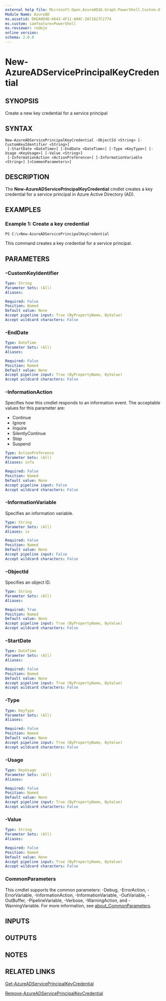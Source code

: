 ```yaml
---
external help file: Microsoft.Open.AzureAD16.Graph.PowerShell.Custom.dll-Help.xml
Module Name: AzureAD
ms.assetid: D6EA0D4D-6643-4F11-A94C-2A71827C2774
ms.custom: iamfeature=PowerShell
ms.reviewer: rodejo
online version:
schema: 2.0.0
---
```


# New-AzureADServicePrincipalKeyCredential

## SYNOPSIS
Create a new key credential for a service principal

## SYNTAX

```
New-AzureADServicePrincipalKeyCredential -ObjectId <String> [-CustomKeyIdentifier <String>]
 [-StartDate <DateTime>] [-EndDate <DateTime>] [-Type <KeyType>] [-Usage <KeyUsage>] [-Value <String>]
 [-InformationAction <ActionPreference>] [-InformationVariable <String>] [<CommonParameters>]
```

## DESCRIPTION
The **New-AzureADServicePrincipalKeyCredential** cmdlet creates a key credential for a service principal in Azure Active Directory (AD).

## EXAMPLES

### Example 1: Create a key credential
```
PS C:\>New-AzureADServicePrincipalKeyCredential
```

This command creates a key credential for a service principal.

## PARAMETERS

### -CustomKeyIdentifier
```yaml
Type: String
Parameter Sets: (All)
Aliases:

Required: False
Position: Named
Default value: None
Accept pipeline input: True (ByPropertyName, ByValue)
Accept wildcard characters: False
```

### -EndDate
```yaml
Type: DateTime
Parameter Sets: (All)
Aliases:

Required: False
Position: Named
Default value: None
Accept pipeline input: True (ByPropertyName, ByValue)
Accept wildcard characters: False
```

### -InformationAction
Specifies how this cmdlet responds to an information event. The acceptable values for this parameter are:

- Continue
- Ignore
- Inquire
- SilentlyContinue
- Stop
- Suspend

```yaml
Type: ActionPreference
Parameter Sets: (All)
Aliases: infa

Required: False
Position: Named
Default value: None
Accept pipeline input: False
Accept wildcard characters: False
```

### -InformationVariable
Specifies an information variable.

```yaml
Type: String
Parameter Sets: (All)
Aliases: iv

Required: False
Position: Named
Default value: None
Accept pipeline input: False
Accept wildcard characters: False
```

### -ObjectId
Specifies an object ID.

```yaml
Type: String
Parameter Sets: (All)
Aliases:

Required: True
Position: Named
Default value: None
Accept pipeline input: True (ByPropertyName, ByValue)
Accept wildcard characters: False
```

### -StartDate
```yaml
Type: DateTime
Parameter Sets: (All)
Aliases:

Required: False
Position: Named
Default value: None
Accept pipeline input: True (ByPropertyName, ByValue)
Accept wildcard characters: False
```

### -Type
```yaml
Type: KeyType
Parameter Sets: (All)
Aliases:

Required: False
Position: Named
Default value: None
Accept pipeline input: True (ByPropertyName, ByValue)
Accept wildcard characters: False
```

### -Usage
```yaml
Type: KeyUsage
Parameter Sets: (All)
Aliases:

Required: False
Position: Named
Default value: None
Accept pipeline input: True (ByPropertyName, ByValue)
Accept wildcard characters: False
```

### -Value
```yaml
Type: String
Parameter Sets: (All)
Aliases:

Required: False
Position: Named
Default value: None
Accept pipeline input: True (ByPropertyName, ByValue)
Accept wildcard characters: False
```

### CommonParameters
This cmdlet supports the common parameters: -Debug, -ErrorAction, -ErrorVariable, -InformationAction, -InformationVariable, -OutVariable, -OutBuffer, -PipelineVariable, -Verbose, -WarningAction, and -WarningVariable. For more information, see [about_CommonParameters](http://go.microsoft.com/fwlink/?LinkID=113216).

## INPUTS

## OUTPUTS

## NOTES

## RELATED LINKS

[Get-AzureADServicePrincipalKeyCredential](./Get-AzureADServicePrincipalKeyCredential.md)

[Remove-AzureADServicePrincipalKeyCredential](./Remove-AzureADServicePrincipalKeyCredential.md)
